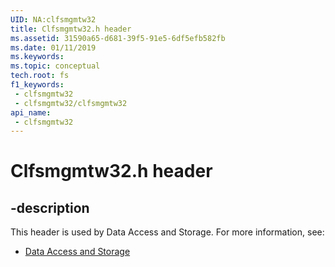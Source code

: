 ```yaml
---
UID: NA:clfsmgmtw32
title: Clfsmgmtw32.h header
ms.assetid: 31590a65-d681-39f5-91e5-6df5efb582fb
ms.date: 01/11/2019
ms.keywords: 
ms.topic: conceptual
tech.root: fs
f1_keywords:
 - clfsmgmtw32
 - clfsmgmtw32/clfsmgmtw32
api_name:
 - clfsmgmtw32
---
```


# Clfsmgmtw32.h header


## -description

This header is used by Data Access and Storage. For more information, see:

- [Data Access and Storage](../_fs/index.md)

